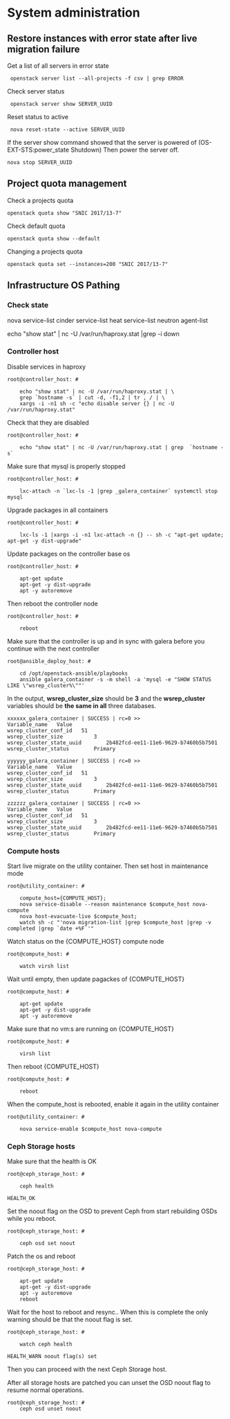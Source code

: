# System administration

## Restore instances with error state after live migration failure

Get a list of all servers in error state

     openstack server list --all-projects -f csv | grep ERROR

Check server status

     openstack server show SERVER_UUID

Reset status to active

     nova reset-state --active SERVER_UUID

If the server show command showed that the server is powered of (OS-EXT-STS:power_state  Shutdown)
Then power the server off.

	nova stop SERVER_UUID

## Project quota management

Check a projects quota

    openstack quota show "SNIC 2017/13-7"

Check default quota

    openstack quota show --default

Changing a projects quota

    openstack quota set --instances=200 "SNIC 2017/13-7"

## Infrastructure OS Pathing

### Check state

nova service-list
cinder service-list
heat service-list
neutron agent-list

echo "show stat" | nc -U /var/run/haproxy.stat |grep -i down

### Controller host

Disable services in haproxy

    root@controller_host: #

        echo "show stat" | nc -U /var/run/haproxy.stat | \
        grep `hostname -s` | cut -d, -f1,2 | tr , / | \
        xargs -i -n1 sh -c "echo disable server {} | nc -U /var/run/haproxy.stat"

Check that they are disabled

    root@controller_host: #

        echo "show stat" | nc -U /var/run/haproxy.stat | grep  `hostname -s`

Make sure that mysql is properly stopped

    root@controller_host: #

        lxc-attach -n `lxc-ls -1 |grep _galera_container` systemctl stop mysql

Upgrade packages in all containers

    root@controller_host: #

        lxc-ls -1 |xargs -i -n1 lxc-attach -n {} -- sh -c "apt-get update; apt-get -y dist-upgrade"

Update packages on the controller base os

    root@controller_host: #

        apt-get update
        apt-get -y dist-upgrade
        apt -y autoremove

Then reboot the controller node

    root@controller_host: #

        reboot

Make sure that the controller is up and in sync with galera before you continue with the next controller

    root@ansible_deploy_host: #

        cd /opt/openstack-ansible/playbooks
        ansible galera_container -s -m shell -a 'mysql -e "SHOW STATUS LIKE \"wsrep_cluster%\""'

In the output, **wsrep_cluster_size** should be **3** and the **wsrep_cluster** variables should be **the same in all** three databases.

    xxxxxx_galera_container | SUCCESS | rc=0 >>
    Variable_name   Value
    wsrep_cluster_conf_id   51
    wsrep_cluster_size          3
    wsrep_cluster_state_uuid        2b482fcd-ee11-11e6-9629-b7460b5b7501
    wsrep_cluster_status        Primary
    
    yyyyyy_galera_container | SUCCESS | rc=0 >>
    Variable_name   Value
    wsrep_cluster_conf_id   51
    wsrep_cluster_size          3
    wsrep_cluster_state_uuid        2b482fcd-ee11-11e6-9629-b7460b5b7501
    wsrep_cluster_status        Primary
    
    zzzzzz_galera_container | SUCCESS | rc=0 >>
    Variable_name   Value
    wsrep_cluster_conf_id   51
    wsrep_cluster_size          3
    wsrep_cluster_state_uuid        2b482fcd-ee11-11e6-9629-b7460b5b7501
    wsrep_cluster_status        Primary

### Compute hosts

Start live migrate on the utility container. Then set host in maintenance mode

    root@utility_container: # 
    
        compute_host={COMPUTE_HOST};
        nova service-disable --reason maintenance $compute_host nova-compute
        nova host-evacuate-live $compute_host; 
        watch sh -c "'nova migration-list |grep $compute_host |grep -v completed |grep `date +%F`'"

Watch status on the {COMPUTE_HOST} compute node

    root@compute_host: #

        watch virsh list

Wait until empty, then update pagackes of  {COMPUTE_HOST}

    root@compute_host: #

        apt-get update
        apt-get -y dist-upgrade
        apt -y autoremove

Make sure that no vm:s are running on {COMPUTE_HOST}

    root@compute_host: #

        virsh list

Then reboot  {COMPUTE_HOST}

    root@compute_host: #

        reboot

When the compute_host is rebooted, enable it again in the utility container

    root@utility_container: # 

        nova service-enable $compute_host nova-compute

### Ceph Storage hosts

Make sure that the health is OK

    root@ceph_storage_host: #

        ceph health

    HEALTH_OK

Set the noout flag on the OSD to prevent Ceph from start rebuilding OSDs while you reboot.

    root@ceph_storage_host: #

        ceph osd set noout

Patch the os and reboot

    root@ceph_storage_host: #

        apt-get update
        apt-get -y dist-upgrade
        apt -y autoremove
        reboot

Wait for the host to reboot and resync.. When this is complete the only warning should be that the noout flag is set.

    root@ceph_storage_host: #

        watch ceph health

    HEALTH_WARN noout flag(s) set


Then you can proceed with the next Ceph Storage host.

After all storage hosts are patched you can unset the OSD noout flag to resume normal operations.

    root@ceph_storage_host: #
        ceph osd unset noout



